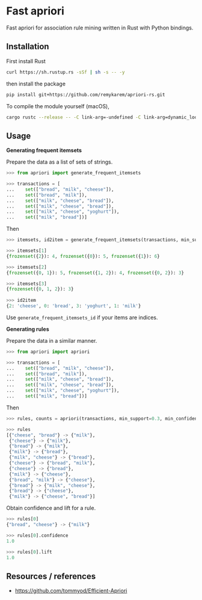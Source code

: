 # Fast apriori

Fast apriori for association rule mining written in Rust with Python bindings.

## Installation

First install Rust

```sh
curl https://sh.rustup.rs -sSf | sh -s -- -y
```

then install the package

```sh
pip install git+https://github.com/remykarem/apriori-rs.git
```

To compile the module yourself (macOS),

```sh
cargo rustc --release -- -C link-arg=-undefined -C link-arg=dynamic_lookup && mv target/release/libapriori.dylib ./apriori.so
```

## Usage

**Generating frequent itemsets**

Prepare the data as a list of sets of strings.

```python
>>> from apriori import generate_frequent_itemsets

>>> transactions = [
...    set(["bread", "milk", "cheese"]),
...    set(["bread", "milk"]),
...    set(["milk", "cheese", "bread"]),
...    set(["milk", "cheese", "bread"]),
...    set(["milk", "cheese", "yoghurt"]),
...    set(["milk", "bread"])]
```

Then

```python
>>> itemsets, id2item = generate_frequent_itemsets(transactions, min_support=0.5, max_length=3)

>>> itemsets[1]
{frozenset({2}): 4, frozenset({0}): 5, frozenset({1}): 6}

>>> itemsets[2]
{frozenset({0, 1}): 5, frozenset({1, 2}): 4, frozenset({0, 2}): 3}

>>> itemsets[3]
{frozenset({0, 1, 2}): 3}
 
>>> id2item
{2: 'cheese', 0: 'bread', 3: 'yoghurt', 1: 'milk'}
```

Use `generate_frequent_itemsets_id` if your items are indices.

**Generating rules**

Prepare the data in a similar manner.

```python
>>> from apriori import apriori

>>> transactions = [
...    set(["bread", "milk", "cheese"]),
...    set(["bread", "milk"]),
...    set(["milk", "cheese", "bread"]),
...    set(["milk", "cheese", "bread"]),
...    set(["milk", "cheese", "yoghurt"]),
...    set(["milk", "bread"])]
```

Then

```python
>>> rules, counts = apriori(transactions, min_support=0.3, min_confidence=0.2, max_length=3)
```

```python
>>> rules
[{"cheese", "bread"} -> {"milk"},
 {"cheese"} -> {"milk"},
 {"bread"} -> {"milk"},
 {"milk"} -> {"bread"},
 {"milk", "cheese"} -> {"bread"},
 {"cheese"} -> {"bread", "milk"},
 {"cheese"} -> {"bread"},
 {"milk"} -> {"cheese"},
 {"bread", "milk"} -> {"cheese"},
 {"bread"} -> {"milk", "cheese"},
 {"bread"} -> {"cheese"},
 {"milk"} -> {"cheese", "bread"}]
```

Obtain confidence and lift for a rule.

```python
>>> rules[0]
{"bread", "cheese"} -> {"milk"}

>>> rules[0].confidence
1.0

>>> rules[0].lift
1.0
```

## Resources / references

- https://github.com/tommyod/Efficient-Apriori
